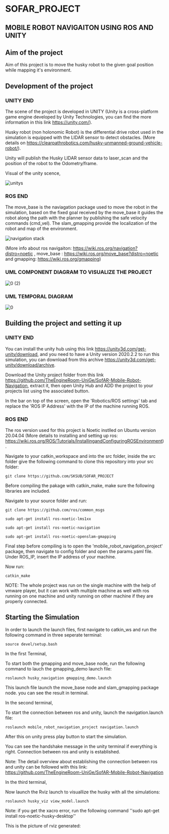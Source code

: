 # SOFAR_PROJECT
## MOBILE ROBOT NAVIGAITON USING ROS AND UNITY

## Aim of the project
Aim of this project is to move the husky robot to the given goal position while mapping it's environment.

## Development of the project
### UNITY END
The scene of the project is developed in UNITY (Unity is a cross-platform game engine developed by Unity Technologies, you can find the more information in this link https://unity.com/).

Husky robot (non holonomic Robot) is the differential drive robot used in the simulation is equipped with the LIDAR sensor to detect obstacles.  (More details on https://clearpathrobotics.com/husky-unmanned-ground-vehicle-robot/).

Unity will publish the Husky LIDAR sensor data to laser_scan and the position of the robot to the Odometry/frame. 

Visual of the unity scence,

![unitys](https://user-images.githubusercontent.com/82164428/193106029-ea498ad9-14b2-41e4-9bb9-2f1ea651040c.jpg)

### ROS END
The move_base is the naviagation package used to move the robot in the simulation, based on the fixed goal received by the move_base it guides the robot along the path with the planner by publishing the safe velocity commands (cmd_vel). The slam_gmapping provide the localization of the robot and map of the environment. 

![navigation stack](https://user-images.githubusercontent.com/82164428/193112234-e8c4a21e-8d34-41dc-9f70-be64eaec97d2.jpg)

(More info about ros navigaiton: https://wiki.ros.org/navigation?distro=noetic , move_base : https://wiki.ros.org/move_base?distro=noetic and gmapping: https://wiki.ros.org/gmapping) 

### UML COMPONENT DIAGRAM TO VISUALIZE THE PROJECT

![0 (2)](https://user-images.githubusercontent.com/82164428/193113410-b3d19493-98bd-448d-8abf-7505282ddacb.jpg)

### UML TEMPORAL DIAGRAM

![0](https://user-images.githubusercontent.com/82164428/193113534-39467d77-ed0d-4149-b23d-6a0fcadf020b.jpg)

## Building the project and setting it up
### UNITY END
You can install the unity hub using this link https://unity3d.com/get-unity/download, and you need to have a Unity version 2020.2.2 to run this simulation, you can download from this archive https://unity3d.com/get-unity/download/archive.  

Download the Unity project folder from this link https://github.com/TheEngineRoom-UniGe/SofAR-Mobile-Robot-Navigation, extract it, then open Unity Hub and ADD the project to your projects list using the associated button. 

In the bar on top of the screen, open the 'Robotics/ROS settings' tab and replace the 'ROS IP Address' with the IP of the machine running ROS. 

### ROS END
The ros version used for this project is Noetic instlled on Ubuntu version 20.04.04 (More details to installing and setting up ros: https://wiki.ros.org/ROS/Tutorials/InstallingandConfiguringROSEnvironment).

Navigate to your catkin_workspace and into the src folder, inside the src folder give the following command to clone this repository into your src folder:

```
git clone https://github.com/SKSUB/SOFAR_PROJECT
```

Before compiling the pakage with catkin_make, make sure the following libraries are included. 

Navigate to your source folder and run:
```
git clone https://github.com/ros/common_msgs
```

```
sudo apt-get install ros-noetic-lms1xx
```

```
sudo apt-get install ros-noetic-navigation 
```
```
sudo apt-get install ros-noetic-openslam-gmapping
```

Final step before compiling is to open the 'mobile_robot_navigation_project' package, then navigate to config folder and open the params.yaml file. Under ROS_IP, insert the IP address of your machine.

Now run:

```
catkin_make
```

NOTE: The whole project was run on the single machine with the help of vmware player, but it can work with multiple machine as well with ros running on one machine and unity running on other machine if they are properly connected. 

## Starting the Simulation 

In order to launch the launch files, first navigate to catkin_ws and run the following command in three seperate terminal:
```
source devel/setup.bash
```

In the first Terminal,

To start both the gmapping and move_base node, run the following command to lauch the gmapping_demo launch file:
```
roslaunch husky_navigation gmapping_demo.launch
```

This launch file launch the move_base node and slam_gmapping package node. you can see the result in terminal.

In the second terminal,

To start the connection between ros and unity, launch the navigation.launch file:

```
roslaunch mobile_robot_navigation_project navigation.launch
```
After this on unity press play button to start the simulation.

You can see the handshake message in the unity terminal if everything is right. Connection between ros and unity is established. 

Note: The detail overview about establishing the connection between ros and unity can be followed with this link: https://github.com/TheEngineRoom-UniGe/SofAR-Mobile-Robot-Navigation

In the third terminal,

Now launch the Rviz launch to visuallize the husky with all the simulations:

```
roslaunch husky_viz view_model.launch
```
Note: if you get the xacro error, run the following command ''sudo apt-get install ros-noetic-husky-desktop''


This is the picture of rviz generated:




